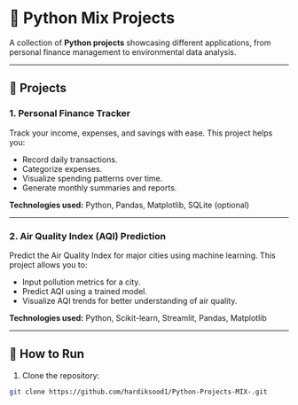 # 🐍 Python Mix Projects

A collection of **Python projects** showcasing different applications, from personal finance management to environmental data analysis.

---

## 📂 Projects

### 1. Personal Finance Tracker
Track your income, expenses, and savings with ease. This project helps you:
- Record daily transactions.
- Categorize expenses.
- Visualize spending patterns over time.
- Generate monthly summaries and reports.

**Technologies used:** Python, Pandas, Matplotlib, SQLite (optional)

---

### 2. Air Quality Index (AQI) Prediction
Predict the Air Quality Index for major cities using machine learning. This project allows you to:
- Input pollution metrics for a city.
- Predict AQI using a trained model.
- Visualize AQI trends for better understanding of air quality.

**Technologies used:** Python, Scikit-learn, Streamlit, Pandas, Matplotlib

---

## 🚀 How to Run

1. Clone the repository:
```bash
git clone https://github.com/hardiksood1/Python-Projects-MIX-.git
